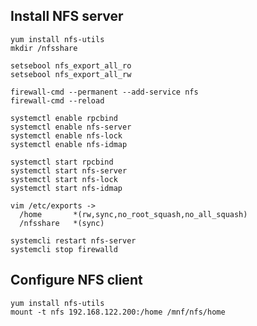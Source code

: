 Install NFS server
------------------

    yum install nfs-utils
    mkdir /nfsshare

    setsebool nfs_export_all_ro
    setsebool nfs_export_all_rw

    firewall-cmd --permanent --add-service nfs
    firewall-cmd --reload

    systemctl enable rpcbind
    systemctl enable nfs-server
    systemctl enable nfs-lock
    systemctl enable nfs-idmap

    systemctl start rpcbind  
    systemctl start nfs-server
    systemctl start nfs-lock
    systemctl start nfs-idmap

    vim /etc/exports ->
      /home       *(rw,sync,no_root_squash,no_all_squash)
      /nfsshare   *(sync)

    systemcli restart nfs-server
    systemcli stop firewalld


Configure NFS client
--------------------

    yum install nfs-utils
    mount -t nfs 192.168.122.200:/home /mnf/nfs/home  
